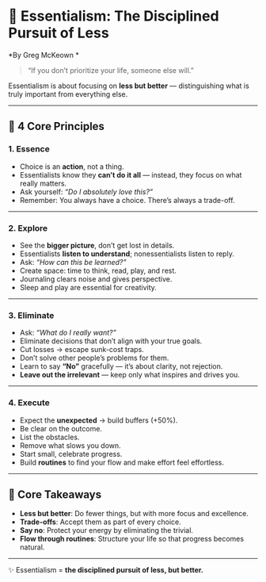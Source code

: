 

# 📘 Essentialism: The Disciplined Pursuit of Less

*By Greg McKeown *

> “If you don’t prioritize your life, someone else will.”

Essentialism is about focusing on **less but better** — distinguishing what is truly important from everything else.

---

## 🔑 4 Core Principles

### 1. **Essence**

* Choice is an **action**, not a thing.
* Essentialists know they **can’t do it all** — instead, they focus on what really matters.
* Ask yourself: *“Do I absolutely love this?”*
* Remember: You always have a choice. There’s always a trade-off.

---

### 2. **Explore**

* See the **bigger picture**, don’t get lost in details.
* Essentialists **listen to understand**; nonessentialists listen to reply.
* Ask: *“How can this be learned?”*
* Create space: time to think, read, play, and rest.
* Journaling clears noise and gives perspective.
* Sleep and play are essential for creativity.

---

### 3. **Eliminate**

* Ask: *“What do I really want?”*
* Eliminate decisions that don’t align with your true goals.
* Cut losses → escape sunk-cost traps.
* Don’t solve other people’s problems for them.
* Learn to say **“No”** gracefully — it’s about clarity, not rejection.
* **Leave out the irrelevant** — keep only what inspires and drives you.

---

### 4. **Execute**

* Expect the **unexpected** → build buffers (+50%).
* Be clear on the outcome.
* List the obstacles.
* Remove what slows you down.
* Start small, celebrate progress.
* Build **routines** to find your flow and make effort feel effortless.

---

## 🎯 Core Takeaways

* **Less but better**: Do fewer things, but with more focus and excellence.
* **Trade-offs**: Accept them as part of every choice.
* **Say no**: Protect your energy by eliminating the trivial.
* **Flow through routines**: Structure your life so that progress becomes natural.

---

✨ Essentialism = **the disciplined pursuit of less, but better.**

